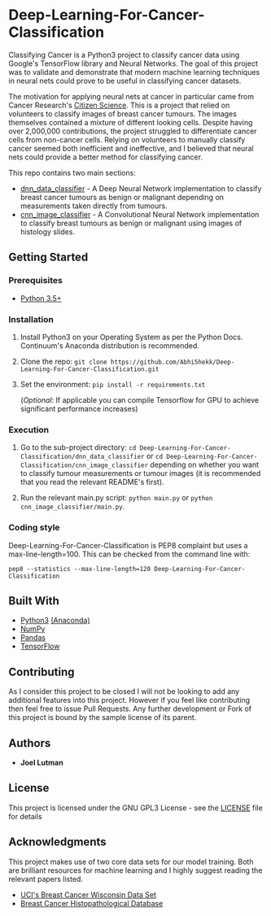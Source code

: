 # Deep-Learning-For-Cancer-Classification
Classifying Cancer is a Python3 project to classify cancer data using
Google's TensorFlow library and Neural Networks.  The goal of this
project was to validate and demonstrate that modern machine learning
techniques in neural nets could prove to be useful in classifying
cancer datasets.

The motivation for applying neural nets at cancer in particular came
from Cancer Research's
[Citizen Science](http://www.cancerresearchuk.org/support-us/citizen-science).
This is a project that relied on volunteers to classify images of breast
cancer tumours. The images themselves contained a mixture of different
looking cells.  Despite having over 2,000,000 contributions, the project
struggled to differentiate cancer cells from non-cancer cells.  Relying
on volunteers to manually classify cancer seemed both inefficient and
ineffective, and I believed that neural nets could provide a better
method for classifying cancer.

This repo contains two main sections:
* [dnn_data_classifier](dnn_data_classifier) - A Deep Neural
Network implementation to classify breast cancer tumours as benign or
malignant depending on measurements taken directly from tumours.
* [cnn_image_classifier](cnn_data_classifier) - A Convolutional
Neural Network implementation to classify breast tumours as benign or
malignant using images of histology slides.

## Getting Started

### Prerequisites

* [Python 3.5+](https://www.python.org/downloads/)

### Installation

1. Install Python3 on your Operating System as per the Python Docs.
Continuum's Anaconda distribution is recommended.

2. Clone the repo:
`git clone https://github.com/Abhi5hekk/Deep-Learning-For-Cancer-Classification.git`

3. Set the environment: `pip install -r requirements.txt`

    (*Optional*: If applicable you can compile Tensorflow for GPU to
    achieve significant performance increases)

### Execution

1. Go to the sub-project directory:
`cd Deep-Learning-For-Cancer-Classification/dnn_data_classifier` or
`cd Deep-Learning-For-Cancer-Classification/cnn_image_classifier` depending on whether you
want to classify tumour measurements or tumour images (it is recommended
that you read the relevant README's first).

2. Run the relevant main.py script: `python main.py` or `python
cnn_image_classifier/main.py`.

### Coding style

Deep-Learning-For-Cancer-Classification is PEP8 complaint but uses a max-line-length=100.
This can be checked from the command line with:
```unix
pep8 --statistics --max-line-length=120 Deep-Learning-For-Cancer-Classification
```

## Built With

* [Python3](https://www.python.org/downloads/)
[(Anaconda)](https://www.continuum.io/downloads)
* [NumPy](http://www.numpy.org/)
* [Pandas](http://pandas.pydata.org/)
* [TensorFlow](https://www.tensorflow.org)

## Contributing

As I consider this project to be closed I will not be looking to add any
additional features into this project. However if you feel like contributing
then feel free to issue Pull Requests. Any further development or Fork
of this project is bound by the sample license of its parent.

## Authors

* **Joel Lutman**

## License

This project is licensed under the GNU GPL3 License - see the
[LICENSE](LICENSE) file for details

## Acknowledgments

This project makes use of two core data sets for our model training.
Both are brilliant resources for machine learning and I highly suggest
reading the relevant papers listed.

* [UCI's Breast Cancer Wisconsin Data Set](https://archive.ics.uci.edu/ml/datasets/Breast+Cancer+Wisconsin+(Diagnostic))
* [Breast Cancer Histopathological Database](https://web.inf.ufpr.br/vri/breast-cancer-database)
